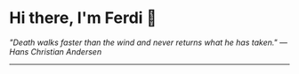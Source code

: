 <h1>Hi there, I'm Ferdi 👋</h1>

<p><em>
  "Death walks faster than the wind and never returns what he has taken." — Hans Christian Andersen
</em></p>

---
